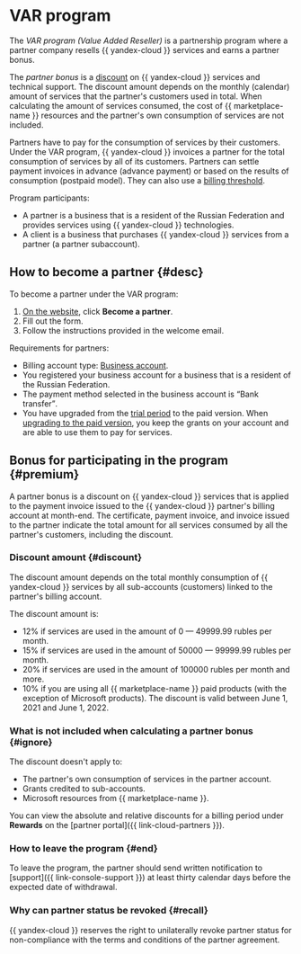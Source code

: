 # VAR program

The _VAR program (Value Added Reseller)_ is a partnership program where a partner company resells {{ yandex-cloud }} services and earns a partner bonus.

The _partner bonus_ is a [discount](#premium) on {{ yandex-cloud }} services and technical support. The discount amount depends on the monthly (calendar) amount of services that the partner's customers used in total. When calculating the amount of services consumed, the cost of {{ marketplace-name }} resources and the partner's own consumption of services are not included.

Partners have to pay for the consumption of services by their customers. Under the VAR program, {{ yandex-cloud }} invoices a partner for the total consumption of services by all of its customers. Partners can settle payment invoices in advance (advance payment) or based on the results of consumption (postpaid model). They can also use a [billing threshold](../../billing/concepts/billing-threshold.md).

Program participants:
* A partner is a business that is a resident of the Russian Federation and provides services using {{ yandex-cloud }} technologies.
* A client is a business that purchases {{ yandex-cloud }} services from a partner (a partner subaccount).

## How to become a partner {#desc}

To become a partner under the VAR program:
1. [On the website](https://cloud.yandex.ru/partners/service), click **Become a partner**.
1. Fill out the form.
1. Follow the instructions provided in the welcome email.

Requirements for partners:
- Billing account type: [Business account](../../billing/concepts/billing-account.md#ba-types).
- You registered your business account for a business that is a resident of the Russian Federation.
- The payment method selected in the business account is <q>Bank transfer</q>.
- You have upgraded from the [trial period](../../getting-started/free-trial/concepts/quickstart.md) to the paid version. When [upgrading to the paid version](../../getting-started/free-trial/concepts/upgrade-to-paid.md), you keep the grants on your account and are able to use them to pay for services.

## Bonus for participating in the program {#premium}

A partner bonus is a discount on {{ yandex-cloud }} services that is applied to the payment invoice issued to the {{ yandex-cloud }} partner's billing account at month-end. The certificate, payment invoice, and invoice issued to the partner indicate the total amount for all services consumed by all the partner's customers, including the discount.

### Discount amount {#discount}

The discount amount depends on the total monthly consumption of {{ yandex-cloud }} services by all sub-accounts (customers) linked to the partner's billing account.

The discount amount is:
* 12% if services are used in the amount of 0 — 49999.99 rubles per month.
* 15% if services are used in the amount of 50000 — 99999.99 rubles per month.
* 20% if services are used in the amount of 100000 rubles per month and more.
* 10% if you are using all {{ marketplace-name }} paid products (with the exception of Microsoft products). The discount is valid between June 1, 2021 and June 1, 2022.

### What is not included when calculating a partner bonus {#ignore}

The discount doesn't apply to:
* The partner's own consumption of services in the partner account.
* Grants credited to sub-accounts.
* Microsoft resources from {{ marketplace-name }}.

You can view the absolute and relative discounts for a billing period under **Rewards** on the [partner portal]({{ link-cloud-partners }}).

### How to leave the program {#end}

To leave the program, the partner should send written notification to [support]({{ link-console-support }}) at least thirty calendar days before the expected date of withdrawal.

### Why can partner status be revoked {#recall}

{{ yandex-cloud }} reserves the right to unilaterally revoke partner status for non-compliance with the terms and conditions of the partner agreement.
